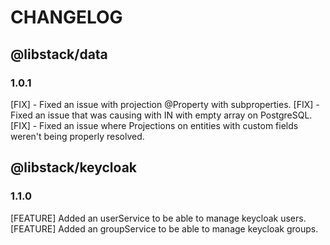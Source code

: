 # CHANGELOG

## @libstack/data

### 1.0.1 
[FIX] - Fixed an issue with projection @Property with subproperties.
[FIX] - Fixed an issue that was causing with IN with empty array on PostgreSQL.
[FIX] - Fixed an issue where Projections on entities with custom fields weren't being properly resolved.

## @libstack/keycloak

### 1.1.0
[FEATURE] Added an userService to be able to manage keycloak users.
[FEATURE] Added an groupService to be able to manage keycloak groups.